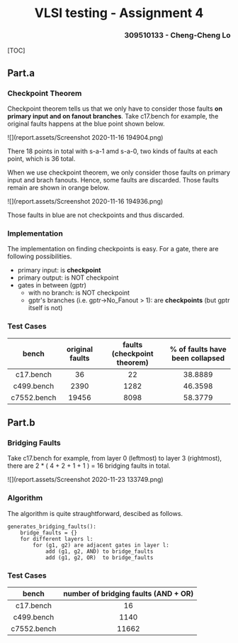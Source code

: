 <h1 align=center> VLSI testing - Assignment 4 </h1>

<h3 align="right"> 309510133 - Cheng-Cheng Lo </h3>

[TOC]

## Part.a

### Checkpoint Theorem

Checkpoint theorem tells us that we only have to consider those faults **on primary input and on fanout branches**. Take c17.bench for example, the original faults happens at the blue point shown below.

![](report.assets/Screenshot 2020-11-16 194904.png)

There 18 points in total with s-a-1 amd s-a-0, two kinds of faults at each point, which is 36 total.

When we use checkpoint theorem, we only consider those faults on primary input and brach fanouts. Hence, some faults are discarded. Those faults remain are shown in orange below.



![](report.assets/Screenshot 2020-11-16 194936.png)

Those faults in blue are not checkpoints and thus discarded.

### Implementation

The implementation on finding checkpoints is easy. For a gate, there are following possibilities.

* primary input: is **checkpoint**
* primary output: is NOT checkpoint
* gates in between (gptr)
  * with no branch: is NOT checkpoint
  * gptr's branches (i.e. gptr->No_Fanout > 1): are **checkpoints** (but gptr itself is not)

### Test Cases

|    bench    | original faults | faults (checkpoint theorem) | % of faults have been collapsed |
| :---------: | :-------------: | :-------------------------: | :-----------------------------: |
|  c17.bench  |       36        |             22              |             38.8889             |
| c499.bench  |      2390       |            1282             |             46.3598             |
| c7552.bench |      19456      |            8098             |             58.3779             |

## Part.b

### Bridging Faults

Take c17.bench for example, from layer 0 (leftmost) to layer 3 (rightmost), there are 2 * ( 4 + 2 + 1 + 1 ) = 16 bridging faults in total. 

![](report.assets/Screenshot 2020-11-23 133749.png)

### Algorithm

The algorithm is quite straughtforward, descibed as follows.

```
generates_bridging_faults():
	bridge_faults = {}
	for different layers l:
		for (g1, g2) are adjacent gates in layer l:
			add (g1, g2, AND) to bridge_faults
			add (g1, g2, OR)  to bridge_faults
```

### Test Cases

|    bench    | number of bridging faults (AND + OR) |
| :---------: | :----------------------------------: |
|  c17.bench  |                  16                  |
| c499.bench  |                 1140                 |
| c7552.bench |                11662                 |

